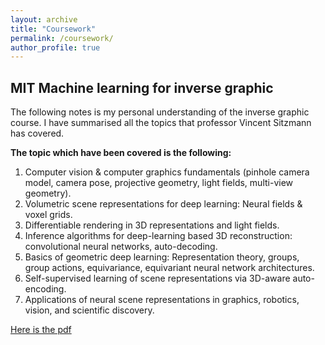 ```yaml
---
layout: archive
title: "Coursework"
permalink: /coursework/
author_profile: true
---
```


## MIT Machine learning for inverse graphic
The following notes is my personal understanding of the inverse graphic course. I have summarised all the topics that professor Vincent Sitzmann has covered. 

**The topic which have been covered is the following:**
1. Computer vision & computer graphics fundamentals (pinhole camera model, camera pose, projective geometry, light fields, multi-view geometry).
2. Volumetric scene representations for deep learning: Neural fields & voxel grids.
3. Differentiable rendering in 3D representations and light fields.
4. Inference algorithms for deep-learning based 3D reconstruction: convolutional neural networks, auto-decoding.
5. Basics of geometric deep learning: Representation theory, groups, group actions, equivariance, equivariant neural network architectures.
6. Self-supervised learning of scene representations via 3D-aware auto-encoding.
7. Applications of neural scene representations in graphics, robotics, vision, and scientific discovery.

[Here is the pdf](https://georget27.github.io/files/Machine_learning_for_inverse_graphic.pdf)